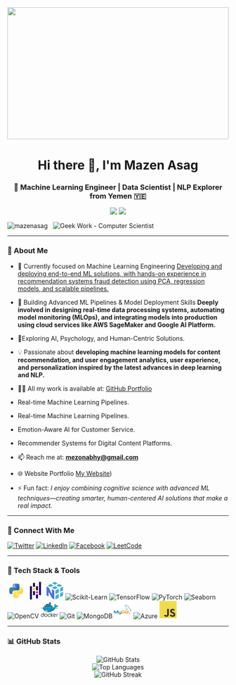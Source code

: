 <img src="https://cdn-media-1.freecodecamp.org/images/1*92h6Lg1Bu1F9QqoVNrkLdQ.jpeg" width="100%" height="300"/>


<h1 align="center">Hi there 👋, I'm Mazen Asag</h1>
<h3 align="center">🚀 Machine Learning Engineer | Data Scientist |  NLP Explorer from Yemen 🇾🇪</h3>

<p align="center">
  <a href="https://mazenasag.github.io/mazen/" target="_blank"><img src="https://img.shields.io/badge/My%20Portfolio-Visit%20Now-brightgreen?style=for-the-badge&logo=google-chrome" /></a>
  <a href="mailto:mezonabhy@gmail.com"><img src="https://img.shields.io/badge/Email-mezonabhy@gmail.com-blue?style=for-the-badge&logo=gmail" /></a>
</p>

<img align="right" width="400" src="https://cdn.dribbble.com/users/1162077/screenshots/3848914/programmer.gif" alt="Geek Work - Computer Scientist">

<p align="left"> <img src="https://komarev.com/ghpvc/?username=mazenasag&label=Profile%20views&color=0e75b6&style=flat" alt="mazenasag" /> </p>

---

### 💼 About Me

- 🔭 Currently focused on Machine Learning Engineering [Developing and deploying end-to-end ML solutions, with hands-on experience in recommendation systems fraud detection using PCA, regression models, and scalable pipelines.](https://github.com/Mazenasag/Detecting-Card-Fraud)
- 🌱  Building Advanced ML Pipelines & Model Deployment Skills **Deeply involved in designing real-time data processing systems, automating model monitoring (MLOps), and integrating models into production using cloud services like AWS SageMaker and Google AI Platform.**
- 🤖Exploring AI, Psychology, and Human-Centric Solutions.
- 💡 Passionate about **developing machine learning models for content recommendation, and user engagement analytics, user experience, and personalization inspired by the latest advances in deep learning and NLP.**
- 👨‍💻 All my work is available at: [GitHub Portfolio](https://github.com/Mazenasag)
- Real-time Machine Learning Pipelines.
- Real-time Machine Learning Pipelines.
- Emotion-Aware AI for Customer Service.
- Recommender Systems for Digital Content Platforms.

  
- 📫 Reach me at: **mezonabhy@gmail.com**
- 🌐 Website Portfolio [My Website](https://mazenasag.github.io/mazen/))
- ⚡ Fun fact: *I enjoy combining cognitive science with advanced ML techniques—creating smarter, human-centered AI solutions that make a real impact.*

---

### 🤝 Connect With Me

<p align="left">
  <a href="https://twitter.com/mazenasag" target="_blank"><img src="https://raw.githubusercontent.com/rahuldkjain/github-profile-readme-generator/master/src/images/icons/Social/twitter.svg" alt="Twitter" width="40" height="40"/></a>
  <a href="https://linkedin.com/in/mazen-asag" target="_blank"><img src="https://raw.githubusercontent.com/rahuldkjain/github-profile-readme-generator/master/src/images/icons/Social/linked-in-alt.svg" alt="LinkedIn" width="40" height="40"/></a>
  <a href="https://fb.com/mazen.alnabhi" target="_blank"><img src="https://raw.githubusercontent.com/rahuldkjain/github-profile-readme-generator/master/src/images/icons/Social/facebook.svg" alt="Facebook" width="40" height="40"/></a>
  <a href="https://leetcode.com/mazenasag/" target="_blank"><img src="https://raw.githubusercontent.com/rahuldkjain/github-profile-readme-generator/master/src/images/icons/Social/leet-code.svg" alt="LeetCode" width="40" height="40"/></a>
</p>

---

### 🧠 Tech Stack & Tools

<p align="left">
  <img src="https://raw.githubusercontent.com/devicons/devicon/master/icons/python/python-original.svg" alt="Python" width="40" height="40"/>
  <img src="https://raw.githubusercontent.com/devicons/devicon/master/icons/pandas/pandas-original.svg" alt="Pandas" width="40" height="40"/>
  <img src="https://raw.githubusercontent.com/devicons/devicon/master/icons/numpy/numpy-original.svg" alt="NumPy" width="40" height="40"/>
  <img src="https://upload.wikimedia.org/wikipedia/commons/0/05/Scikit_learn_logo_small.svg" alt="Scikit-Learn" width="40" height="40"/>
  <img src="https://www.vectorlogo.zone/logos/tensorflow/tensorflow-icon.svg" alt="TensorFlow" width="40" height="40"/>
  <img src="https://www.vectorlogo.zone/logos/pytorch/pytorch-icon.svg" alt="PyTorch" width="40" height="40"/>
  <img src="https://seaborn.pydata.org/_images/logo-mark-lightbg.svg" alt="Seaborn" width="40" height="40"/>
  <img src="https://www.vectorlogo.zone/logos/opencv/opencv-icon.svg" alt="OpenCV" width="40" height="40"/>
  <img src="https://raw.githubusercontent.com/devicons/devicon/master/icons/docker/docker-original-wordmark.svg" alt="Docker" width="40" height="40"/>
  <img src="https://www.vectorlogo.zone/logos/git-scm/git-scm-icon.svg" alt="Git" width="40" height="40"/>
  <img src="https://www.vectorlogo.zone/logos/mongodb/mongodb-icon.svg" alt="MongoDB" width="40" height="40"/>
  <img src="https://raw.githubusercontent.com/devicons/devicon/master/icons/mysql/mysql-original-wordmark.svg" alt="MySQL" width="40" height="40"/>
  <img src="https://www.vectorlogo.zone/logos/microsoft_azure/microsoft_azure-icon.svg" alt="Azure" width="40" height="40"/>
  <img src="https://raw.githubusercontent.com/devicons/devicon/master/icons/javascript/javascript-original.svg" alt="JavaScript" width="40" height="40"/>
</p>

---

### 📊 GitHub Stats

<p align="center">
  <img src="https://github-readme-stats.vercel.app/api?username=mazenasag&show_icons=true&locale=en&theme=radical" alt="GitHub Stats" />
  <br/>
  <img src="https://github-readme-stats.vercel.app/api/top-langs?username=mazenasag&show_icons=true&locale=en&layout=compact&theme=radical" alt="Top Languages" />
  <br/>
  <img src="https://github-readme-streak-stats.herokuapp.com/?user=mazenasag&theme=radical" alt="GitHub Streak" />
</p>
